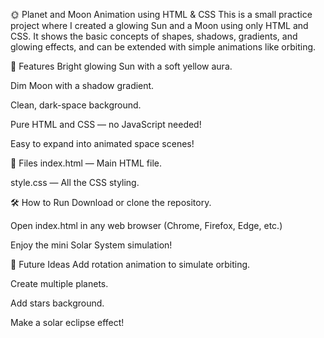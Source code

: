 🌞 Planet and Moon Animation using HTML & CSS
This is a small practice project where I created a glowing Sun and a Moon using only HTML and CSS.
It shows the basic concepts of shapes, shadows, gradients, and glowing effects, and can be extended with simple animations like orbiting.

🚀 Features
Bright glowing Sun with a soft yellow aura.

Dim Moon with a shadow gradient.

Clean, dark-space background.

Pure HTML and CSS — no JavaScript needed!

Easy to expand into animated space scenes!

📂 Files
index.html — Main HTML file.

style.css — All the CSS styling.

🛠️ How to Run
Download or clone the repository.

Open index.html in any web browser (Chrome, Firefox, Edge, etc.)

Enjoy the mini Solar System simulation!


🎯 Future Ideas
Add rotation animation to simulate orbiting.

Create multiple planets.

Add stars background.

Make a solar eclipse effect!
